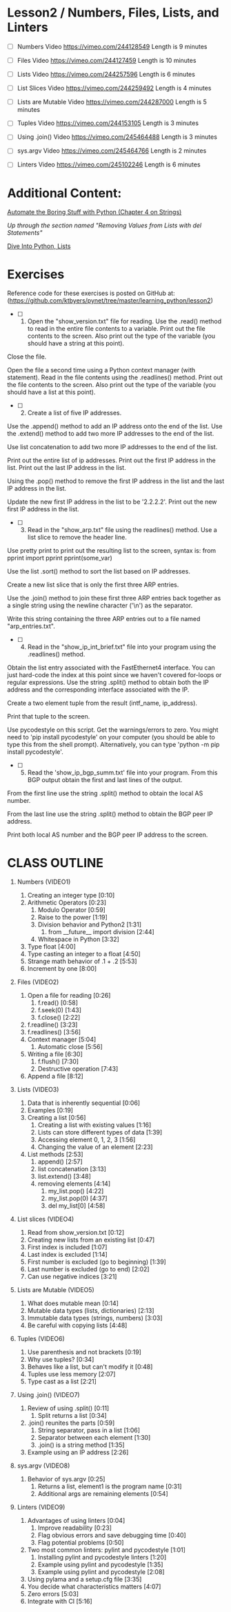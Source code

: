 # Lesson2 / Numbers, Files, Lists, and Linters

- [ ] Numbers
Video https://vimeo.com/244128549
Length is 9 minutes
 
- [ ] Files
Video https://vimeo.com/244127459
Length is 10 minutes
 
- [ ] Lists
Video https://vimeo.com/244257596
Length is 6 minutes
 
- [ ] List Slices
Video https://vimeo.com/244259492
Length is 4 minutes  
 
- [ ] Lists are Mutable
Video https://vimeo.com/244287000
Length is 5 minutes
 
- [ ] Tuples
Video https://vimeo.com/244153105
Length is 3 minutes
 
- [ ] Using .join()
​Video https://vimeo.com/245464488
Length is 3 minutes
 
- [ ] sys.argv
Video https://vimeo.com/245464766
Length is 2 minutes
 
- [ ] Linters
Video https://vimeo.com/245102246
Length is 6 minutes


# Additional Content:

[Automate the Boring Stuff with Python (Chapter 4 on Strings)](https://t.dripemail2.com/c/eyJhY2NvdW50X2lkIjoiNDI1NDQ5NyIsImRlbGl2ZXJ5X2lkIjoiY3k3eThpZGRsNmQ1OTFnbXg0cG4iLCJ1cmwiOiJodHRwczovL2F1dG9tYXRldGhlYm9yaW5nc3R1ZmYuY29tL2NoYXB0ZXI0Lz9fX3M9OGN2cHNtd2pwc3ZuZjI4eXR3Z2EifQ)

*Up through the section named "Removing Values from Lists with del Statements"*

[Dive Into Python, Lists](https://t.dripemail2.com/c/eyJhY2NvdW50X2lkIjoiNDI1NDQ5NyIsImRlbGl2ZXJ5X2lkIjoiY3k3eThpZGRsNmQ1OTFnbXg0cG4iLCJ1cmwiOiJodHRwczovL3d3dy5kaXZlaW50by5vcmcvcHl0aG9uMy9uYXRpdmUtZGF0YXR5cGVzLmh0bWw_X19zPThjdnBzbXdqcHN2bmYyOHl0d2dhI2xpc3RzIn0)


# Exercises

Reference code for these exercises is posted on GitHub at:
(https://github.com/ktbyers/pynet/tree/master/learning_python/lesson2)



- [ ] 1. Open the "show_version.txt" file for reading. Use the .read() method to read in the entire file contents to a variable. Print out the file contents to the screen. Also print out the type of the variable (you should have a string at this point).

Close the file.

Open the file a second time using a Python context manager (with statement). Read in the file contents using the .readlines() method. Print out the file contents to the screen. Also print out the type of the variable (you should have a list at this point).


- [ ] 2. Create a list of five IP addresses.

Use the .append() method to add an IP address onto the end of the list. Use the .extend() method to add two more IP addresses to the end of the list.

Use list concatenation to add two more IP addresses to the end of the list.

Print out the entire list of ip addresses. Print out the first IP address in the list. Print out the last IP address in the list.

Using the .pop() method to remove the first IP address in the list and the last IP address in the list.

Update the new first IP address in the list to be '2.2.2.2'. Print out the new first IP address in the list.


- [ ] 3. Read in the "show_arp.txt" file using the readlines() method. Use a list slice to remove the header line.

Use pretty print to print out the resulting list to the screen, syntax is:
from pprint import pprint
pprint(some_var)

Use the list .sort() method to sort the list based on IP addresses.

Create a new list slice that is only the first three ARP entries.

Use the .join() method to join these first three ARP entries back together as a single string using the newline character ('\n') as the separator.

Write this string containing the three ARP entries out to a file named "arp_entries.txt".


- [ ] 4. Read in the "show_ip_int_brief.txt" file into your program using the .readlines() method.

Obtain the list entry associated with the FastEthernet4 interface. You can just hard-code the index at this point since we haven't covered for-loops or regular expressions. Use the string .split() method to obtain both the IP address and the corresponding interface associated with the IP.

Create a two element tuple from the result (intf_name, ip_address).

Print that tuple to the screen.

Use pycodestyle on this script. Get the warnings/errors to zero. You might need to 'pip install pycodestyle' on your computer (you should be able to type this from the shell prompt). Alternatively, you can type 'python -m pip install pycodestyle'.


- [ ] 5. Read the 'show_ip_bgp_summ.txt' file into your program. From this BGP output obtain the first and last lines of the output.

From the first line use the string .split() method to obtain the local AS number.

From the last line use the string .split() method to obtain the BGP peer IP address.

Print both local AS number and the BGP peer IP address to the screen.


# CLASS OUTLINE

1. Numbers (VIDEO1)
   1. Creating an integer type  [0:10]
   2. Arithmetic Operators [0:23]
      1. Modulo Operator [0:59]
      2. Raise to the power [1:19]
      3. Division behavior and Python2 [1:31]
         1. from \_\_future\_\_ import division [2:44]
      4. Whitespace in Python [3:32]
   3. Type float [4:00]
   4. Type casting an integer to a float [4:50]
   5. Strange math behavior of .1 + .2 [5:53]
   6. Increment by one [8:00]
 
2. Files (VIDEO2)
   1. Open a file for reading [0:26]
      1. f.read() [0:58]
      2. f.seek(0) [1:43]
      3. f.close() [2:22]
   2. f.readline() [3:23]
   3. f.readlines() [3:56]
   4. Context manager [5:04]
      1. Automatic close [5:56]
   5. Writing a file [6:30]
      1. f.flush() [7:30]
      2. Destructive operation [7:43]
   6. Append a file [8:12]
 
3. Lists (VIDEO3)
   1. Data that is inherently sequential [0:06]
   2. Examples [0:19]
   3. Creating a list [0:56]
      1. Creating a list with existing values [1:16]
      2. Lists can store different types of data [1:39]
      3. Accessing element 0, 1, 2, 3 [1:56]
      4. Changing the value of an element [2:23]
   4. List methods [2:53]
      1. append() [2:57]
      2. list concatenation [3:13]
      3. list.extend() [3:48]
      4. removing elements [4:14]
         1. my_list.pop() [4:22]
         2. my_list.pop(0) [4:37]
         3. del my_list\[0] [4:58]
 
4. List slices (VIDEO4)
   1. Read from show_version.txt [0:12]
   2. Creating new lists from an existing list [0:47]
   3. First index is included [1:07]
   4. Last index is excluded [1:14]
   5. First number is excluded (go to beginning) [1:39]
   6. Last number is excluded (go to end) [2:02]
   7. Can use negative indices [3:21]
 
5. Lists are Mutable (VIDEO5)
   1. What does mutable mean [0:14]
   2. Mutable data types (lists, dictionaries) [2:13]
   3. Immutable data types (strings, numbers) [3:03]
   4. Be careful with copying lists [4:48]
 
6. Tuples (VIDEO6)
   1. Use parenthesis and not brackets [0:19]
   2. Why use tuples? [0:34]
   3. Behaves like a list, but can't modify it [0:48]
   4. Tuples use less memory [2:07]
   5. Type cast as a list [2:21]
 
7. Using .join() (VIDEO7)
   1. Review of using .split()   [0:11]
      1. Split returns a list   [0:34]
   2. .join() reunites the parts   [0:59]
      1. String separator, pass in a list   [1:06]
      2. Separator between each element   [1:30] 
      3. .join() is a string method   [1:35]
   3. Example using an IP address   [2:26]

8. sys.argv (VIDEO8)
   1. Behavior of sys.argv   [0:25]
      1. Returns a list, element1 is the program name   [0:31]
      2. Additional args are remaining elements   [0:54]

9. Linters (VIDEO9)
   1. Advantages of using linters [0:04]
      1. Improve readability [0:23]
      2. Flag obvious errors and save debugging time [0:40]
      3. Flag potential problems [0:50]
   2. Two most common linters: pylint and pycodestyle [1:01]
      1. Installing pylint and pycodestyle linters [1:20]
      2. Example using pylint and pycodestyle [1:35]
      3. Example using pylint and pycodestyle [2:08]
   3. Using pylama and a setup.cfg file [3:35]
   4. You decide what characteristics matters [4:07]
   5. Zero errors [5:03]
   6. Integrate with CI [5:16]
